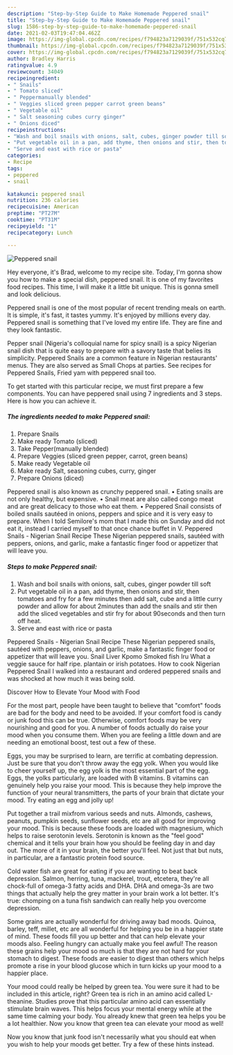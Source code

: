 ```yaml
---
description: "Step-by-Step Guide to Make Homemade Peppered snail"
title: "Step-by-Step Guide to Make Homemade Peppered snail"
slug: 1586-step-by-step-guide-to-make-homemade-peppered-snail
date: 2021-02-03T19:47:04.462Z
image: https://img-global.cpcdn.com/recipes/f794823a7129039f/751x532cq70/peppered-snail-recipe-main-photo.jpg
thumbnail: https://img-global.cpcdn.com/recipes/f794823a7129039f/751x532cq70/peppered-snail-recipe-main-photo.jpg
cover: https://img-global.cpcdn.com/recipes/f794823a7129039f/751x532cq70/peppered-snail-recipe-main-photo.jpg
author: Bradley Harris
ratingvalue: 4.9
reviewcount: 34049
recipeingredient:
- " Snails"
- " Tomato sliced"
- " Peppermanually blended"
- " Veggies sliced green pepper carrot green beans"
- " Vegetable oil"
- " Salt seasoning cubes curry ginger"
- " Onions diced"
recipeinstructions:
- "Wash and boil snails with onions, salt, cubes, ginger powder till soft"
- "Put vegetable oil in a pan, add thyme, then onions and stir, then tomatoes and fry for a few minutes then add salt, cube and a little curry powder and allow for about 2minutes than add the snails and stir then add the sliced vegetables and stir fry for about 90seconds and then turn off heat."
- "Serve and east with rice or pasta"
categories:
- Recipe
tags:
- peppered
- snail

katakunci: peppered snail 
nutrition: 236 calories
recipecuisine: American
preptime: "PT27M"
cooktime: "PT31M"
recipeyield: "1"
recipecategory: Lunch

---
```



![Peppered snail](https://img-global.cpcdn.com/recipes/f794823a7129039f/751x532cq70/peppered-snail-recipe-main-photo.jpg)

Hey everyone, it's Brad, welcome to my recipe site. Today, I'm gonna show you how to make a special dish, peppered snail. It is one of my favorites food recipes. This time, I will make it a little bit unique. This is gonna smell and look delicious.

Peppered snail is one of the most popular of recent trending meals on earth. It is simple, it's fast, it tastes yummy. It's enjoyed by millions every day. Peppered snail is something that I've loved my entire life. They are fine and they look fantastic.

Pepper snail (Nigeria&#39;s colloquial name for spicy snail) is a spicy Nigerian snail dish that is quite easy to prepare with a savory taste that belies its simplicity. Peppered Snails are a common feature in Nigerian restaurants&#39; menus. They are also served as Small Chops at parties. See recipes for Peppered Snails, Fried yam with peppered snail too.


To get started with this particular recipe, we must first prepare a few components. You can have peppered snail using 7 ingredients and 3 steps. Here is how you can achieve it.

<!--inarticleads1-->

##### The ingredients needed to make Peppered snail:

1. Prepare  Snails
1. Make ready  Tomato (sliced)
1. Take  Pepper(manually blended)
1. Prepare  Veggies (sliced green pepper, carrot, green beans)
1. Make ready  Vegetable oil
1. Make ready  Salt, seasoning cubes, curry, ginger
1. Prepare  Onions (diced)


Peppered snail is also known as crunchy peppered snail. • Eating snails are not only healthy, but expensive. • Snail meat are also called congo meat and are great delicacy to those who eat them. • Peppered Snail consists of boiled snails sautéed in onions, peppers and spice and it is very easy to prepare. When I told Semilore&#39;s mom that I made this on Sunday and did not eat it, instead I carried myself to that once chance buffet in V. Peppered Snails - Nigerian Snail Recipe These Nigerian peppered snails, sautéed with peppers, onions, and garlic, make a fantastic finger food or appetizer that will leave you. 

<!--inarticleads2-->

##### Steps to make Peppered snail:

1. Wash and boil snails with onions, salt, cubes, ginger powder till soft
1. Put vegetable oil in a pan, add thyme, then onions and stir, then tomatoes and fry for a few minutes then add salt, cube and a little curry powder and allow for about 2minutes than add the snails and stir then add the sliced vegetables and stir fry for about 90seconds and then turn off heat.
1. Serve and east with rice or pasta


Peppered Snails - Nigerian Snail Recipe These Nigerian peppered snails, sautéed with peppers, onions, and garlic, make a fantastic finger food or appetizer that will leave you. Snail Liver Kpomo Smoked fish Iru What a veggie sauce for half ripe. plantain or irish potatoes. How to cook Nigerian Peppered Snail I walked into a restaurant and ordered peppered snails and was shocked at how much it was being sold. 

Discover How to Elevate Your Mood with Food


For the most part, people have been taught to believe that "comfort" foods are bad for the body and need to be avoided. If your comfort food is candy or junk food this can be true. Otherwise, comfort foods may be very nourishing and good for you. A number of foods actually do raise your mood when you consume them. When you are feeling a little down and are needing an emotional boost, test out a few of these.

Eggs, you may be surprised to learn, are terrific at combating depression. Just be sure that you don't throw away the egg yolk. When you would like to cheer yourself up, the egg yolk is the most essential part of the egg. Eggs, the yolks particularly, are loaded with B vitamins. B vitamins can genuinely help you raise your mood. This is because they help improve the function of your neural transmitters, the parts of your brain that dictate your mood. Try eating an egg and jolly up!

Put together a trail mixfrom various seeds and nuts. Almonds, cashews, peanuts, pumpkin seeds, sunflower seeds, etc are all good for improving your mood. This is because these foods are loaded with magnesium, which helps to raise serotonin levels. Serotonin is known as the "feel good" chemical and it tells your brain how you should be feeling day in and day out. The more of it in your brain, the better you'll feel. Not just that but nuts, in particular, are a fantastic protein food source.

Cold water fish are great for eating if you are wanting to beat back depression. Salmon, herring, tuna, mackerel, trout, etcetera, they're all chock-full of omega-3 fatty acids and DHA. DHA and omega-3s are two things that actually help the grey matter in your brain work a lot better. It's true: chomping on a tuna fish sandwich can really help you overcome depression. 

Some grains are actually wonderful for driving away bad moods. Quinoa, barley, teff, millet, etc are all wonderful for helping you be in a happier state of mind. These foods fill you up better and that can help elevate your moods also. Feeling hungry can actually make you feel awful! The reason these grains help your mood so much is that they are not hard for your stomach to digest. These foods are easier to digest than others which helps promote a rise in your blood glucose which in turn kicks up your mood to a happier place.

Your mood could really be helped by green tea. You were sure it had to be included in this article, right? Green tea is rich in an amino acid called L-theanine. Studies prove that this particular amino acid can essentially stimulate brain waves. This helps focus your mental energy while at the same time calming your body. You already knew that green tea helps you be a lot healthier. Now you know that green tea can elevate your mood as well!

Now you know that junk food isn't necessarily what you should eat when you wish to help your moods get better. Try  a few  of  these  hints  instead.

